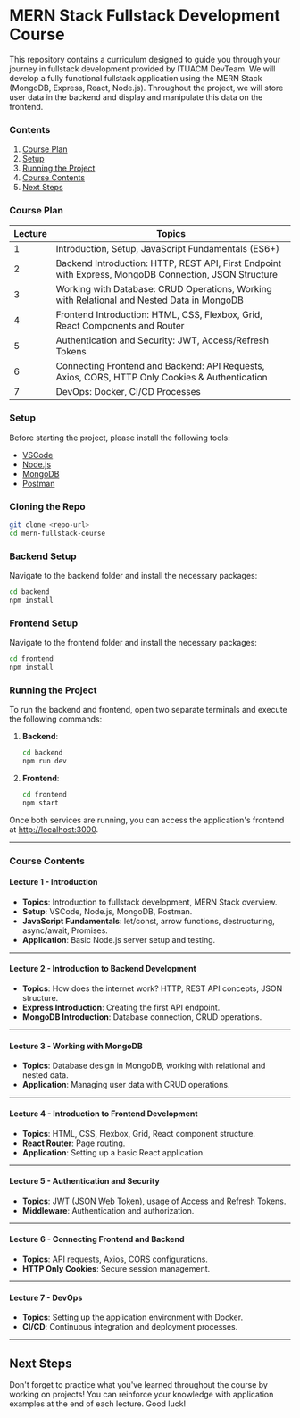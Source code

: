
# MERN Stack Fullstack Development Course

This repository contains a curriculum designed to guide you through your journey in fullstack development provided by ITUACM DevTeam. We will develop a fully functional fullstack application using the MERN Stack (MongoDB, Express, React, Node.js). Throughout the project, we will store user data in the backend and display and manipulate this data on the frontend.

### Contents

1. [Course Plan](#course-plan)
2. [Setup](#setup)
3. [Running the Project](#running-the-project)
4. [Course Contents](#course-contents)
5. [Next Steps](#next-steps)

### Course Plan

| Lecture | Topics                                                                                          |
|---------|--------------------------------------------------------------------------------------------------|
| 1       | Introduction, Setup, JavaScript Fundamentals (ES6+)                                            |
| 2       | Backend Introduction: HTTP, REST API, First Endpoint with Express, MongoDB Connection, JSON Structure |
| 3       | Working with Database: CRUD Operations, Working with Relational and Nested Data in MongoDB     |
| 4       | Frontend Introduction: HTML, CSS, Flexbox, Grid, React Components and Router                   |
| 5       | Authentication and Security: JWT, Access/Refresh Tokens                                         |
| 6       | Connecting Frontend and Backend: API Requests, Axios, CORS, HTTP Only Cookies & Authentication  |
| 7       | DevOps: Docker, CI/CD Processes                                                                  |

### Setup

Before starting the project, please install the following tools:

- [VSCode](https://code.visualstudio.com/)
- [Node.js](https://nodejs.org/)
- [MongoDB](https://www.mongodb.com/try/download/community)
- [Postman](https://www.postman.com/)

### Cloning the Repo

```bash
git clone <repo-url>
cd mern-fullstack-course
```

### Backend Setup

Navigate to the backend folder and install the necessary packages:

```bash
cd backend
npm install
```

### Frontend Setup

Navigate to the frontend folder and install the necessary packages:

```bash
cd frontend
npm install
```

### Running the Project

To run the backend and frontend, open two separate terminals and execute the following commands:

1. **Backend**:

   ```bash
   cd backend
   npm run dev
   ```

2. **Frontend**:

   ```bash
   cd frontend
   npm start
   ```

Once both services are running, you can access the application's frontend at [http://localhost:3000](http://localhost:3000).

---

### Course Contents

#### Lecture 1 - Introduction

- **Topics**: Introduction to fullstack development, MERN Stack overview.
- **Setup**: VSCode, Node.js, MongoDB, Postman.
- **JavaScript Fundamentals**: let/const, arrow functions, destructuring, async/await, Promises.
- **Application**: Basic Node.js server setup and testing.

---

#### Lecture 2 - Introduction to Backend Development

- **Topics**: How does the internet work? HTTP, REST API concepts, JSON structure.
- **Express Introduction**: Creating the first API endpoint.
- **MongoDB Introduction**: Database connection, CRUD operations.

---

#### Lecture 3 - Working with MongoDB

- **Topics**: Database design in MongoDB, working with relational and nested data.
- **Application**: Managing user data with CRUD operations.

---

#### Lecture 4 - Introduction to Frontend Development

- **Topics**: HTML, CSS, Flexbox, Grid, React component structure.
- **React Router**: Page routing.
- **Application**: Setting up a basic React application.

---

#### Lecture 5 - Authentication and Security

- **Topics**: JWT (JSON Web Token), usage of Access and Refresh Tokens.
- **Middleware**: Authentication and authorization.

---

#### Lecture 6 - Connecting Frontend and Backend

- **Topics**: API requests, Axios, CORS configurations.
- **HTTP Only Cookies**: Secure session management.

---

#### Lecture 7 - DevOps

- **Topics**: Setting up the application environment with Docker.
- **CI/CD**: Continuous integration and deployment processes.

---

## Next Steps

Don't forget to practice what you've learned throughout the course by working on projects! You can reinforce your knowledge with application examples at the end of each lecture. Good luck!
